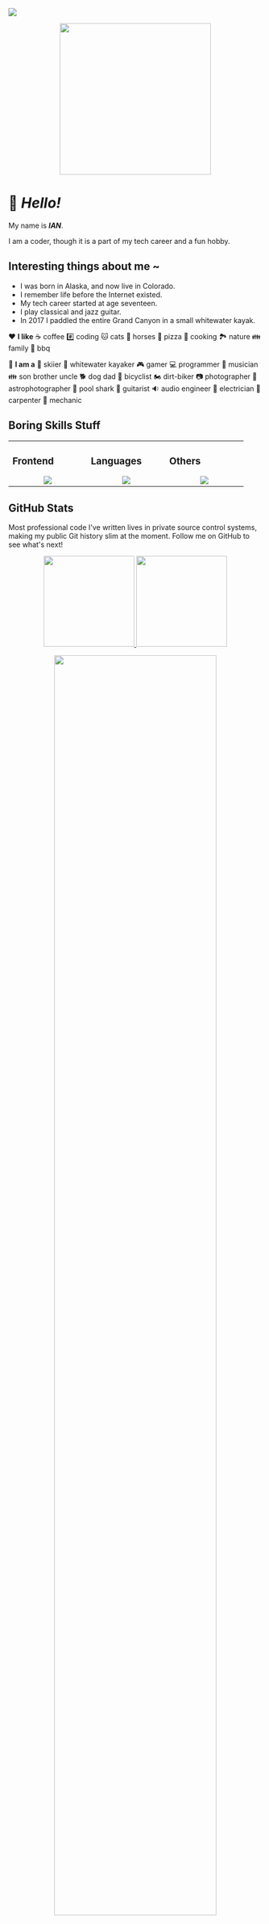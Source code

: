 [![](https://img.shields.io/static/v1?label=Sponsor%20me%20on%20GitHub&message=%E2%9D%A4&logo=GitHub&color=%23fe8e86)](https://github.com/sponsors/ikluhsman)

<div align="center">
<img src="https://ianswebpics.twic.pics/kayaking/GrandCanyonBoof.jpg" height="300"/>
</div>

# 👋 **_Hello!_**

My name is **_IAN_**.

I am a coder, though it is a part of my tech career and a fun hobby.

## Interesting things about me ~

- I was born in Alaska, and now live in Colorado.
- I remember life before the Internet existed.
- My tech career started at age seventeen.
- I play classical and jazz guitar.
- In 2017 I paddled the entire Grand Canyon in a small whitewater kayak.

❤️ **I like**
☕ coffee
#️⃣ coding
🐱 cats
🐎 horses
🍕 pizza
🥄 cooking
🏞️ nature
👪 family
🍔 bbq

👨 **I am a**
🎿 skiier
🚣 whitewater kayaker
🎮 gamer
💻 programmer
🎵 musician
👪 son brother uncle
🐕 dog dad
🚴 bicyclist
🏍️ dirt-biker
📷 photographer
🔭 astrophotographer
🎱 pool shark
🎸 guitarist
🔉 audio engineer
🔌 electrician
🔨 carpenter
🔧 mechanic

## Boring Skills Stuff

<div align="center">

<table><tr>

<td valign="top" width="25%">

### Frontend

<div align="center">  
       <img src="https://skillicons.dev/icons?i=html,css,scss,tailwind,vuetify,vue,vercel,next,nuxt,grafana,d3,wordpress&perline=4" /> 
</div>

</td>

<td valign="top" width="25%">
        
### Languages

<div align="center">
       <img src="https://skillicons.dev/icons?i=js,ts,net,python,bash,powershell,perl,cpp&perline=4" /> 
</div>

</td><td valign="top" width="25%">
  
### Others

<div align="center">
       <img src="https://skillicons.dev/icons?i=linux,git,github,gitlab,vscode,discord,aws,docker,codepen,mysql,sqlite,firebase,react,npm,nodejs&perline=4" /> 
</div>

</td>

</tr></table>

</div>

## GitHub Stats

Most professional code I've written lives in private source control systems, making my public Git history slim at the moment. Follow me on GitHub to see what's next!

<p align="center">
    <a href="https://github.com/ikluhsman">
        <img height="180em" src="https://github-readme-stats-git-masterrstaa-rickstaa.vercel.app/api?username=ikluhsman&show_icons=true&theme=nightowl&include_all_commits=true&count_private=true&hide_border=true"/>
        <img height="180em" src="https://github-readme-stats-eight-theta.vercel.app/api/top-langs/?username=ikluhsman&langs_count=12&layout=compact&langs_count=8&theme=nightowl&include_all_commits=true&count_private=true&hide_border=true" />
    </a>
</p>

<p align="center">
<a href="https://github.com/ikluhsman"> 
    <img width="80%" src="https://github-readme-streak-stats.herokuapp.com/?user=ikluhsman&show_icons=true&locale=en&layout=demo&theme=nightowl&hide_border=true" />
</a>  
</p>
<p align="center">
  <a href="https://github.com/ikluhsman">
    <img height=250 src="https://github-readme-activity-graph.vercel.app/graph?username=ikluhsman&bg_color=111213&color=AFAAFA&line=FDFD96&point=FF88FF&area_color=79FE96&border_radius=25&title_color=AFAFFA&border_radius=20px&hide_border=true"/>
  </a> 
</p>

## Other Links

<div align="center">
<a href="https://github.com/ikluhsman"><img height="32" width="32" src="https://cdn.simpleicons.org/github/black/white"/></a>
<a href="https://codepen.io/iankco"><img height="32" width="32" src="https://cdn.simpleicons.org/codepen/black/white"/></a>
<a href="https://stackoverflow.com/users/2352039/iank-co"><img height="32" width="32" src="https://cdn.simpleicons.org/stackoverflow"/></a>

<a href="https://iankco.bsky.social"><img height="32" width="32" src="https://cdn.simpleicons.org/bluesky"/></a>
<a href="https://facebook.com/iankco"><img height="32" width="32" src="https://cdn.simpleicons.org/facebook"/></a>
<a href="mailto:iankluhsman@gmail.com"><img height="32" width="32" src="https://cdn.simpleicons.org/gmail"/></a>
<a href="https://discordapp.com/users/810994010922680330"><img height="32" width="32" src="https://cdn.simpleicons.org/discord"/></a>
<a href="https://www.youtube.com/@iankco"><img height="32" width="32" src="https://cdn.simpleicons.org/youtube"/></a>
<a href="https://vimeo.com/iankco"><img height="32" width="32" src="https://cdn.simpleicons.org/vimeo"/></a>

</div>
